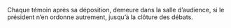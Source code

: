 Chaque témoin après sa déposition, demeure dans la salle d’audience, si le président n’en ordonne autrement, jusqu’à la clôture des débats.